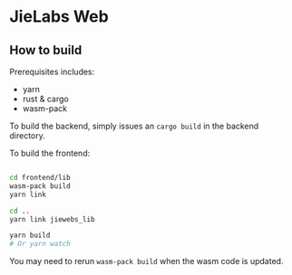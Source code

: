# JieLabs Web

## How to build

Prerequisites includes:

- yarn
- rust & cargo
- wasm-pack

To build the backend, simply issues an `cargo build` in the backend directory.

To build the frontend:

```bash

cd frontend/lib
wasm-pack build
yarn link

cd ..
yarn link jiewebs_lib

yarn build
# Or yarn watch
```

You may need to rerun `wasm-pack build` when the wasm code is updated.
